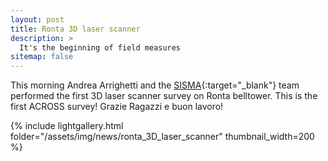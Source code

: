 ```yaml
---
layout: post
title: Ronta 3D laser scanner 
description: >
  It's the beginning of field measures
sitemap: false
---
```

This morning Andrea Arrighetti and the [SISMA](http://www.sisma2015.it){:target="_blank"}  team performed the first 3D laser scanner survey on Ronta belltower.
This is the first ACROSS survey! Grazie Ragazzi e buon lavoro!

{% include lightgallery.html folder="/assets/img/news/ronta_3D_laser_scanner" thumbnail_width=200 %}




